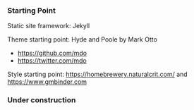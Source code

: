 ### Starting Point
Static site framework: Jekyll

Theme starting point: Hyde and Poole by Mark Otto
- <https://github.com/mdo>
- <https://twitter.com/mdo>

Style starting point: https://homebrewery.naturalcrit.com/ and https://www.gmbinder.com

### Under construction
